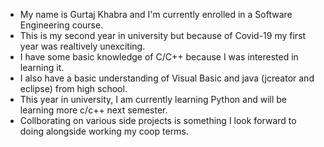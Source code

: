 - My name is Gurtaj Khabra and I'm currently enrolled in a Software Engineering course.
- This is my second year in university but because of Covid-19 my first year was realtively unexciting.
- I have some basic knowledge of C/C++ because I was interested in learning it.
- I also have a basic understanding of Visual Basic and java (jcreator and eclipse) from high school.
- This year in university, I am currently learning Python and will be learning more c/c++ next semester.
- Collborating on various side projects is something I look forward to doing alongside working my coop terms.


<!---
GurtajK/GurtajK is a ✨ special ✨ repository because its `README.md` (this file) appears on your GitHub profile.
You can click the Preview link to take a look at your changes.
- You can reach me at gurtaj@ualberta.ca if you need to contact me. (add when the time is right)
--->
